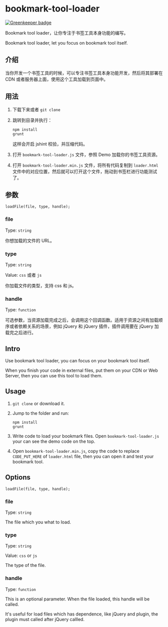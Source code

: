 bookmark-tool-loader
====================

[![Greenkeeper badge](https://badges.greenkeeper.io/yujiangshui/bookmark-tool-loader.svg)](https://greenkeeper.io/)

Bookmark tool loader，让你专注于书签工具本身功能的编写。

Bookmark tool loader, let you focus on bookmark tool itself.

## 介绍

当你开发一个书签工具的时候，可以专注书签工具本身功能开发，然后将其部署在 CDN 或者服务器上面，使用这个工具加载到页面中。

## 用法

1. 下载下来或者 `git clone`
2. 跳转到目录并执行：

	```
	npm install
	grunt
	```
	这样会开启 jshint 校验，并压缩代码。

3. 打开 `bookmark-tool-loader.js` 文件，参照 Demo 加载你的书签工具资源。
4. 打开 `bookmark-tool-loader.min.js` 文件，将所有代码复制到 `loader.html` 文件中的对应位置，然后就可以打开这个文件，拖动到书签栏进行功能测试了。

## 参数

```
loadFile(file, type, handle);
```
### file

Type: `string`

你想加载的文件的 URL。

### type

Type: `string`

Value: `css` 或者 `js`

你加载文件的类型，支持 css 和 js。

### handle

Type: `function`

可选参数，当资源加载完成之后，会调用这个回调函数。适用于资源之间有加载顺序或者依赖关系的场景，例如 jQuery 和 jQuery 插件，插件调用要在 jQuery 加载完之后进行。




## Intro

Use bookmark tool loader, you can focus on your bookmark tool itself.

When you finish your code in external files, put them on your CDN or Web Server, then you can use this tool to load them.

## Usage

1. `git clone` or download it.
2. Jump to the folder and run:

	```
	npm install
	grunt
	```
3. Write code to load your bookmark files. Open `bookmark-tool-loader.js` your can see the demo code on the top.
4. Open `bookmark-tool-loader.min.js`, copy the code to replace `CODE_PUT_HERE` of `loader.html` file, then you can open it and test your bookmark tool.


## Options

```
loadFile(file, type, handle);
```

### file

Type: `string`

The file which you what to load.

### type

Type: `string`

Value: `css` or `js`

The type of the file.

### handle

Type: `function`

This is an optional parameter. When the file loaded, this handle will be called.

It's useful for load files which has dependence, like jQuery and plugin, the plugin must called after jQuery callled.
